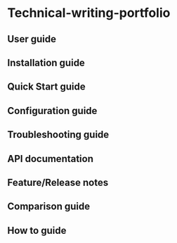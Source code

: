 # Technical-writing-portfolio
## User guide
## Installation guide
## Quick Start guide
## Configuration guide
## Troubleshooting guide
## API documentation 
## Feature/Release notes 
## Comparison guide
## How to guide
